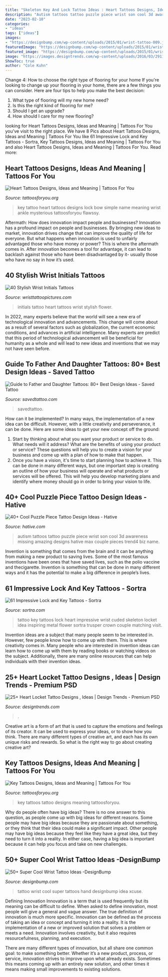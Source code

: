 ```yaml
---
title: "Skeleton Key And Lock Tattoo Ideas : Heart Tattoos Designs, Ideas And Meaning"
description: "Autism tattoos tattoo puzzle piece wrist son cool 3d awareness missing amazing designs hative max couple pieces trend4 biz name"
date: "2023-02-10"
categories:
- "ideas"
tags: ["ideas"]
images:
- "https://designbump.com/wp-content/uploads/2015/01/wrist-tattoo-009.jpg"
featuredImage: "https://designbump.com/wp-content/uploads/2015/01/wrist-tattoo-009.jpg"
featured_image: "https://designbump.com/wp-content/uploads/2015/01/wrist-tattoo-009.jpg"
image: "https://images.designtrends.com/wp-content/uploads/2016/03/29115515/Latest-Trendy-Tattoo-Design.jpg"
ShowToc: true
author: "Cole Kuhn"
---
```



Change 4: How to choose the right type of flooring for your home
If you're looking to change up your flooring in your home, there are a few things you can consider. Here are four tips to help you make the best decision: 
1. What type of flooring will my new home need?
2. Is this the right kind of flooring for me?
3. Should I get an upgrade?
4. How should I care for my new flooring?

	

		
looking for Heart Tattoos Designs, Ideas and Meaning | Tattoos For You you've visit to the right place. We have 8 Pics about Heart Tattoos Designs, Ideas and Meaning | Tattoos For You like 61 Impressive Lock and Key Tattoos - Sortra, Key Tattoos Designs, Ideas and Meaning | Tattoos For You and also Heart Tattoos Designs, Ideas and Meaning | Tattoos For You. Read more:
		
    
## Heart Tattoos Designs, Ideas And Meaning | Tattoos For You

<img loading=lazy src="http://www.tattoosforyou.org/wp-content/uploads/2013/09/Heart-Lock-and-Key-Tattoo.jpg" onerror="this.onerror=null;this.src='https://tse4.mm.bing.net/th?id=OIP.uffXrIHUSfkwRPqgKVAsYwHaJ6&amp;pid=15.1';" alt="Heart Tattoos Designs, Ideas and Meaning | Tattoos For You">

_Source: tattoosforyou.org_

>key tattoo heart tattoos designs lock bow simple name meaning wrist ankle mysterious tattoosforyou flawssy. 

	

Aftermath: How does innovation impact people and businesses?
Innovation has a profound impact on people and businesses. By bringing new ideas to market, innovation drives change that can improve the quality of life for everyone. But what happens when innovation is used to unfairly advantaged those who have money or power? This is where the aftermath comes in. After innovation becomes a tool for advantage, it can lead to backlash against those who have been disadvantaged by it- usually those who have no say in how it’s used.

    
## 40 Stylish Wrist Initials Tattoos

<img loading=lazy src="http://www.wristtattoopictures.com/wp-content/uploads/2016/06/Small-Heart-And-Initials-Tattoo-WT1085.jpg" onerror="this.onerror=null;this.src='https://tse4.mm.bing.net/th?id=OIP.N9TUivoHK2rh956YMQ8-3QHaHa&amp;pid=15.1';" alt="40 Stylish Wrist Initials Tattoos">

_Source: wristtattoopictures.com_

>initials tattoo heart tattoos wrist stylish flower. 

	

In 2022, many experts believe that the world will see a new era of technological innovation and advancements. This change will come about as a result of several factors such as globalization, the current economic conditions, and advances in artificial intelligence. Many experts are predict that this period of technological advancement will be beneficial for humanity as a whole and will lead to new ideas and inventions that we may not have seen before.

    
## Guide To Father And Daughter Tattoos: 80+ Best Design Ideas - Saved Tattoo

<img loading=lazy src="https://www.savedtattoo.com/wp-content/uploads/2021/06/Coordinate-Tattoo-1-939x1024.jpg" onerror="this.onerror=null;this.src='https://tse2.mm.bing.net/th?id=OIP.xSx2US3k8_489EhwkWsDAAHaIE&amp;pid=15.1';" alt="Guide to Father and Daughter Tattoos: 80+ Best Design Ideas - Saved Tattoo">

_Source: savedtattoo.com_

>savedtattoo. 

	

How can it be implemented?
In many ways, the implementation of a new idea can be difficult. However, with a little creativity and perseverance, it can be done. Here are some ideas to get your new concept off the ground: 
1. Start by thinking about what you want your product or service to do. What needs will it address? What are the benefits of using your product or service? These questions will help you to create a vision for your business and come up with a plan of how to make that happen. 
2. Once you have a vision, it's time to start planning how to achieve it. This can be done in many different ways, but one important step is creating an outline of how your business will operate and what products or services will be offered. This will help you develop marketing plans and identify where money should go in order to bring your vision to life.

    
## 40+ Cool Puzzle Piece Tattoo Design Ideas - Hative

<img loading=lazy src="http://hative.com/wp-content/uploads/2014/03/puzzle-piece-tattoos/31-autism-tattoo-for-son.jpg" onerror="this.onerror=null;this.src='https://tse4.mm.bing.net/th?id=OIP.YggWQEztIs63HG-QabQ70QHaLH&amp;pid=15.1';" alt="40+ Cool Puzzle Piece Tattoo Design Ideas - Hative">

_Source: hative.com_

>autism tattoos tattoo puzzle piece wrist son cool 3d awareness missing amazing designs hative max couple pieces trend4 biz name. 

	

Invention is something that comes from the brain and it can be anything from making a new product to saving lives. Some of the most famous inventions have been ones that have saved lives, such as the polio vaccine and thecigarette. Invention is something that can be done in many different ways and it has the potential to make a big difference in people’s lives.

    
## 61 Impressive Lock And Key Tattoos - Sortra

<img loading=lazy src="http://www.sortra.com/wp-content/uploads/2015/01/lock-key-tattoo-design-idea-ink58.jpg" onerror="this.onerror=null;this.src='https://tse2.mm.bing.net/th?id=OIP.sy259qEnebSuWLMJU6Q7dwHaLt&amp;pid=15.1';" alt="61 Impressive Lock and Key Tattoos - Sortra">

_Source: sortra.com_

>tattoo key tattoos lock heart impressive wrist cuded skeleton locket idea inspiring metal flower sortra trusper crown couple matching visit. 

	

Invention ideas are a subject that many people seem to be interested in. However, few people know how to come up with them. This is where creativity comes in. Many people who are interested in invention ideas can learn how to come up with them by reading books or watching videos on the subject. Additionally, there are many online resources that can help individuals with their invention ideas.

    
## 25+ Heart Locket Tattoo Designs , Ideas | Design Trends - Premium PSD

<img loading=lazy src="https://images.designtrends.com/wp-content/uploads/2016/03/29115515/Latest-Trendy-Tattoo-Design.jpg" onerror="this.onerror=null;this.src='https://tse4.mm.bing.net/th?id=OIP.glv4YwS8VPyI5ZSBY2s59gHaHa&amp;pid=15.1';" alt="25+ Heart Locket Tattoo Designs , Ideas | Design Trends - Premium PSD">

_Source: designtrends.com_

>. 

	

Creative art is a form of art that is used to capture the emotions and feelings of its creator. It can be used to express your ideas, or to show how you think. There are many different types of creative art, and each has its own unique risks and rewards. So what is the right way to go about creating creative art?

    
## Key Tattoos Designs, Ideas And Meaning | Tattoos For You

<img loading=lazy src="http://www.tattoosforyou.org/wp-content/uploads/2013/10/Key-Tattoo-Ideas.jpg" onerror="this.onerror=null;this.src='https://tse2.mm.bing.net/th?id=OIP.FIHY_Hnr1d10z0tIRCKJvgHaJ6&amp;pid=15.1';" alt="Key Tattoos Designs, Ideas and Meaning | Tattoos For You">

_Source: tattoosforyou.org_

>key tattoos tattoo designs meaning tattoosforyou. 

	

Why do people often have big ideas?
There is no one answer to this question, as people come up with big ideas for different reasons. Some people may have big ideas because they are passionate about something, or they think that their idea could make a significant impact. Other people may have big ideas because they feel like they have a great idea, but they need to turn it into a reality. In either case, having a big idea is important because it can help you focus and take on new challenges.

    
## 50+ Super Cool Wrist Tattoo Ideas -DesignBump

<img loading=lazy src="https://designbump.com/wp-content/uploads/2015/01/wrist-tattoo-009.jpg" onerror="this.onerror=null;this.src='https://tse3.mm.bing.net/th?id=OIP.ayolF_DPp5kYuFHxxzp0VAHaJ3&amp;pid=15.1';" alt="50+ Super Cool Wrist Tattoo Ideas -DesignBump">

_Source: designbump.com_

>tattoo wrist cool super tattoos hand designbump idea xcuse. 

	

Defining Innovation
Innovation is a term that is used frequently but its meaning can be difficult to define. When asked to define innovation, most people will give a general and vague answer. The true definition of innovation is much more specific.
Innovation can be defined as the process of taking an idea or concept and turning it into a reality. It is the implementation of a new or improved solution that solves a problem or meets a need. Innovation involves creativity, but it also requires resourcefulness, planning, and execution.

There are many different types of innovation, but all share one common goal: to make something better. Whether it’s a new product, process, or service, innovation strives to improve upon what already exists. Sometimes this means coming up with an entirely new solution, and other times it means making small improvements to existing solutions.

